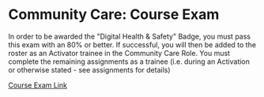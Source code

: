 # Community Care: Course Exam

In order to be awarded the "Digital Health & Safety" Badge, you must pass this exam with an 80% or better. If successful, you will then be added to the roster as an Activator trainee in the Community Care Role. You must complete the remaining assignments as a trainee \(i.e. during an Activation or otherwise stated - see assignments for details\)

[Course Exam Link](http://courses.hotosm.org/mod/quiz/view.php?id=107)

